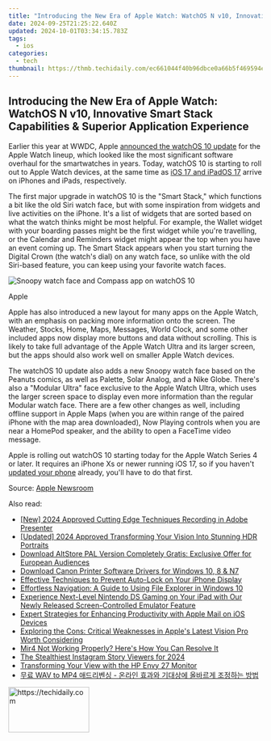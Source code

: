 ```yaml
---
title: "Introducing the New Era of Apple Watch: WatchOS N v10, Innovative Smart Stack Capabilities & Superior Application Experience"
date: 2024-09-25T21:25:22.640Z
updated: 2024-10-01T03:34:15.783Z
tags:
  - ios
categories:
  - tech
thumbnail: https://thmb.techidaily.com/ec661044f40b96dbce0a66b5f469594edc16390627944ff76ebd8df97376a974.jpg
---
```


## Introducing the New Era of Apple Watch: WatchOS N v10, Innovative Smart Stack Capabilities & Superior Application Experience

Earlier this year at WWDC, Apple [announced the watchOS 10 update](https://facebook-video-content.techidaily.com/updated-2024-approved-high-end-fb-photo-and-film-artist-free-access/) for the Apple Watch lineup, which looked like the most significant software overhaul for the smartwatches in years. Today, watchOS 10 is starting to roll out to Apple Watch devices, at the same time as [iOS 17 and iPadOS 17](https://screen-recording.techidaily.com/enhanced-team-collaboration-with-slack-plus-filmora-timelines-for-2024/) arrive on iPhones and iPads, respectively.

 The first major upgrade in watchOS 10 is the "Smart Stack," which functions a bit like the old Siri watch face, but with some inspiration from widgets and live activities on the iPhone. It's a list of widgets that are sorted based on what the watch thinks might be most helpful. For example, the Wallet widget with your boarding passes might be the first widget while you're travelling, or the Calendar and Reminders widget might appear the top when you have an event coming up. The Smart Stack appears when you start turning the Digital Crown (the watch's dial) on any watch face, so unlike with the old Siri-based feature, you can keep using your favorite watch faces.

![Snoopy watch face and Compass app on watchOS 10](https://static1.howtogeekimages.com/wordpress/wp-content/uploads/2023/09/image.jpeg) 

Apple

 Apple has also introduced a new layout for many apps on the Apple Watch, with an emphasis on packing more information onto the screen. The Weather, Stocks, Home, Maps, Messages, World Clock, and some other included apps now display more buttons and data without scrolling. This is likely to take full advantage of the Apple Watch Ultra and its larger screen, but the apps should also work well on smaller Apple Watch devices.

 The watchOS 10 update also adds a new Snoopy watch face based on the Peanuts comics, as well as Palette, Solar Analog, and a Nike Globe. There's also a "Modular Ultra" face exclusive to the Apple Watch Ultra, which uses the larger screen space to display even more information than the regular Modular watch face. There are a few other changes as well, including offline support in Apple Maps (when you are within range of the paired iPhone with the map area downloaded), Now Playing controls when you are near a HomePod speaker, and the ability to open a FaceTime video message.

 Apple is rolling out watchOS 10 starting today for the Apple Watch Series 4 or later. It requires an iPhone Xs or newer running iOS 17, so if you haven't [updated your phone](https://screen-recording.techidaily.com/enhanced-team-collaboration-with-slack-plus-filmora-timelines-for-2024/) already, you'll have to do that first.

 Source: [Apple Newsroom](https://www.apple.com/newsroom/2023/09/watchos-10-is-available-today/)

<ins class="adsbygoogle"
     style="display:block"
     data-ad-format="autorelaxed"
     data-ad-client="ca-pub-7571918770474297"
     data-ad-slot="1223367746"></ins>

<ins class="adsbygoogle"
     style="display:block"
     data-ad-client="ca-pub-7571918770474297"
     data-ad-slot="8358498916"
     data-ad-format="auto"
     data-full-width-responsive="true"></ins>

<span class="atpl-alsoreadstyle">Also read:</span>
<div><ul>
<li><a href="https://screen-video-capture.techidaily.com/new-2024-approved-cutting-edge-techniques-recording-in-adobe-presenter/"><u>[New] 2024 Approved Cutting Edge Techniques Recording in Adobe Presenter</u></a></li>
<li><a href="https://article-helps.techidaily.com/updated-2024-approved-transforming-your-vision-into-stunning-hdr-portraits/"><u>[Updated] 2024 Approved Transforming Your Vision Into Stunning HDR Portraits</u></a></li>
<li><a href="https://os-tips.techidaily.com/download-altstore-pal-version-completely-gratis-exclusive-offer-for-european-audiences/"><u>Download AltStore PAL Version Completely Gratis: Exclusive Offer for European Audiences</u></a></li>
<li><a href="https://win-dash.techidaily.com/download-canon-printer-software-drivers-for-windows-10-8-and-n7/"><u>Download Canon Printer Software Drivers for Windows 10, 8 & N7</u></a></li>
<li><a href="https://os-tips.techidaily.com/effective-techniques-to-prevent-auto-lock-on-your-iphone-display/"><u>Effective Techniques to Prevent Auto-Lock on Your iPhone Display</u></a></li>
<li><a href="https://win-howtos.techidaily.com/effortless-navigation-a-guide-to-using-file-explorer-in-windows-10/"><u>Effortless Navigation: A Guide to Using File Explorer in Windows 10</u></a></li>
<li><a href="https://os-tips.techidaily.com/experience-next-level-nintendo-ds-gaming-on-your-ipad-with-our-newly-released-screen-controlled-emulator-feature/"><u>Experience Next-Level Nintendo DS Gaming on Your iPad with Our Newly Released Screen-Controlled Emulator Feature</u></a></li>
<li><a href="https://os-tips.techidaily.com/expert-strategies-for-enhancing-productivity-with-apple-mail-on-ios-devices/"><u>Expert Strategies for Enhancing Productivity with Apple Mail on iOS Devices</u></a></li>
<li><a href="https://os-tips.techidaily.com/exploring-the-cons-critical-weaknesses-in-apples-latest-vision-pro-worth-considering/"><u>Exploring the Cons: Critical Weaknesses in Apple's Latest Vision Pro Worth Considering</u></a></li>
<li><a href="https://win-answers.techidaily.com/mir4-not-working-properly-heres-how-you-can-resolve-it/"><u>Mir4 Not Working Properly? Here's How You Can Resolve It</u></a></li>
<li><a href="https://instagram-clips.techidaily.com/the-stealthiest-instagram-story-viewers-for-2024/"><u>The Stealthiest Instagram Story Viewers for 2024</u></a></li>
<li><a href="https://extra-resources.techidaily.com/transforming-your-view-with-the-hp-envy-27-monitor/"><u>Transforming Your View with the HP Envy 27 Monitor</u></a></li>
<li><a href="https://some-knowledge.techidaily.com/wav-to-mp4/"><u>무료 WAV to MP4 애드리벤싱 - 온라인 효과와 기대상에 올바르게 조정하는 방법</u></a></li>
</ul></div>

<!-- affiliate ads begin -->
<a href="https://malaysia-healthcare-travel-council.pxf.io/c/5597632/1576474/17382" target="_top" id="1576474">
  <img src="//a.impactradius-go.com/display-ad/17382-1576474" border="0" alt="https://techidaily.com" width="160" height="90"/>
</a>
<img height="0" width="0" src="https://malaysia-healthcare-travel-council.pxf.io/i/5597632/1576474/17382" style="position:absolute;visibility:hidden;" border="0" />
<!-- affiliate ads end -->

